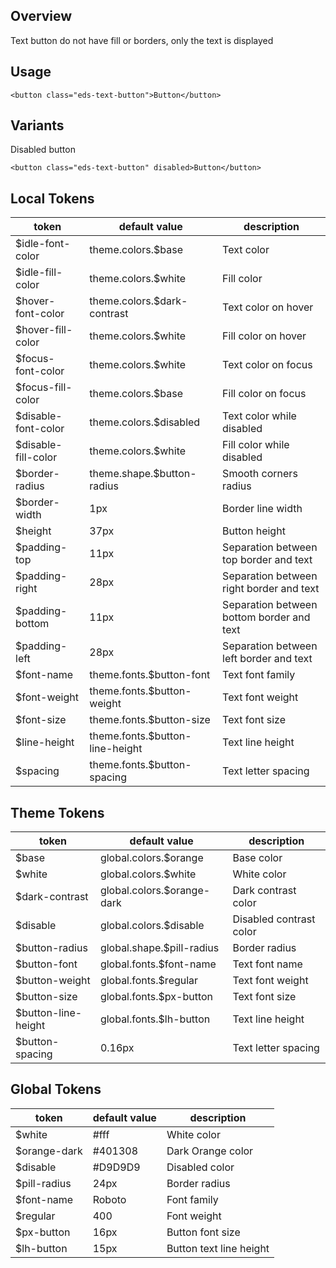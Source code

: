 ## Overview
 Text button do not have fill or borders, only the text is displayed

## Usage

```interactive
<button class="eds-text-button">Button</button>
```

## Variants

Disabled button

```interactive
<button class="eds-text-button" disabled>Button</button>
```

## Local Tokens

| token              | default value                     | description                                  |
| ------------------ | --------------------------------- | -------------------------------------------- |
| $idle-font-color   | theme.colors.$base                | Text color                                   |
| $idle-fill-color   | theme.colors.$white               | Fill color                                   |
| $hover-font-color  | theme.colors.$dark-contrast       | Text color on hover                          |
| $hover-fill-color  | theme.colors.$white               | Fill color on hover                          |
| $focus-font-color  | theme.colors.$white               | Text color on focus                          |
| $focus-fill-color  | theme.colors.$base                | Fill color on focus                          |
| $disable-font-color| theme.colors.$disabled            | Text color while disabled                    |
| $disable-fill-color| theme.colors.$white               | Fill color while disabled                    |
| $border-radius     | theme.shape.$button-radius        | Smooth corners radius                        |
| $border-width      | 1px                               | Border line width                            |
| $height            | 37px                              | Button height                                |
| $padding-top       | 11px                              | Separation between top border and text       |
| $padding-right     | 28px                              | Separation between right border and text     |
| $padding-bottom    | 11px                              | Separation between bottom border and text    |
| $padding-left      | 28px                              | Separation between left border and text      |
| $font-name         | theme.fonts.$button-font          | Text font family                             |
| $font-weight       | theme.fonts.$button-weight        | Text font weight                             |
| $font-size         | theme.fonts.$button-size          | Text font size                               |
| $line-height       | theme.fonts.$button-line-height   | Text line height                             |
| $spacing           | theme.fonts.$button-spacing       | Text letter spacing                          |


## Theme Tokens
| token                 | default value                      | description            |
| --------------------- | ---------------------------------- | ---------------------- |
| $base                 | global.colors.$orange              | Base color             |
| $white                | global.colors.$white               | White color            |
| $dark-contrast        | global.colors.$orange-dark         | Dark contrast color    |
| $disable              | global.colors.$disable             | Disabled contrast color|
| $button-radius        | global.shape.$pill-radius          | Border radius          |
| $button-font          | global.fonts.$font-name            | Text font name         |
| $button-weight        | global.fonts.$regular              | Text font weight       |
| $button-size          | global.fonts.$px-button            | Text font size         |
| $button-line-height   | global.fonts.$lh-button            | Text line height       |
| $button-spacing       | 0.16px                             | Text letter spacing    |


## Global Tokens
| token         | default value | description             |
| ------------- | ------------- | ----------------------- |
| $white        | #fff          | White color             |
| $orange-dark  | #401308       | Dark Orange color       |
| $disable      | #D9D9D9       | Disabled color          |
| $pill-radius  | 24px          | Border radius           |
| $font-name    | Roboto        | Font family             |
| $regular      | 400           | Font weight             |
| $px-button    | 16px          | Button font size        |
| $lh-button    | 15px          | Button text line height |

